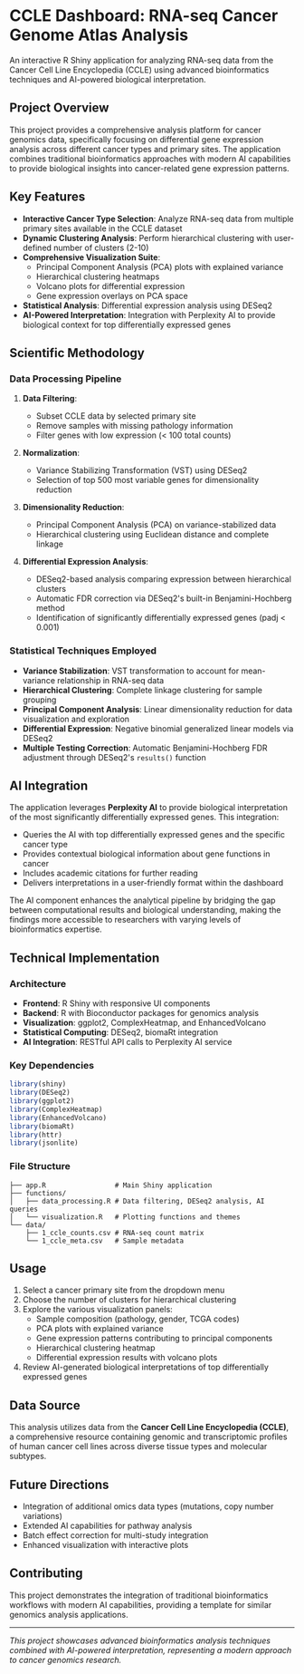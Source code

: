 # CCLE Dashboard: RNA-seq Cancer Genome Atlas Analysis

An interactive R Shiny application for analyzing RNA-seq data from the Cancer Cell Line Encyclopedia (CCLE) using advanced bioinformatics techniques and AI-powered biological interpretation.

## Project Overview

This project provides a comprehensive analysis platform for cancer genomics data, specifically focusing on differential gene expression analysis across different cancer types and primary sites. The application combines traditional bioinformatics approaches with modern AI capabilities to provide biological insights into cancer-related gene expression patterns.

## Key Features

- **Interactive Cancer Type Selection**: Analyze RNA-seq data from multiple primary sites available in the CCLE dataset
- **Dynamic Clustering Analysis**: Perform hierarchical clustering with user-defined number of clusters (2-10)
- **Comprehensive Visualization Suite**: 
  - Principal Component Analysis (PCA) plots with explained variance
  - Hierarchical clustering heatmaps
  - Volcano plots for differential expression
  - Gene expression overlays on PCA space
- **Statistical Analysis**: Differential expression analysis using DESeq2
- **AI-Powered Interpretation**: Integration with Perplexity AI to provide biological context for top differentially expressed genes

## Scientific Methodology

### Data Processing Pipeline

1. **Data Filtering**: 
   - Subset CCLE data by selected primary site
   - Remove samples with missing pathology information
   - Filter genes with low expression (< 100 total counts)

2. **Normalization**: 
   - Variance Stabilizing Transformation (VST) using DESeq2
   - Selection of top 500 most variable genes for dimensionality reduction

3. **Dimensionality Reduction**:
   - Principal Component Analysis (PCA) on variance-stabilized data
   - Hierarchical clustering using Euclidean distance and complete linkage

4. **Differential Expression Analysis**:
   - DESeq2-based analysis comparing expression between hierarchical clusters
   - Automatic FDR correction via DESeq2's built-in Benjamini-Hochberg method
   - Identification of significantly differentially expressed genes (padj < 0.001)

### Statistical Techniques Employed

- **Variance Stabilization**: VST transformation to account for mean-variance relationship in RNA-seq data
- **Hierarchical Clustering**: Complete linkage clustering for sample grouping
- **Principal Component Analysis**: Linear dimensionality reduction for data visualization and exploration
- **Differential Expression**: Negative binomial generalized linear models via DESeq2
- **Multiple Testing Correction**: Automatic Benjamini-Hochberg FDR adjustment through DESeq2's `results()` function

## AI Integration

The application leverages **Perplexity AI** to provide biological interpretation of the most significantly differentially expressed genes. This integration:

- Queries the AI with top differentially expressed genes and the specific cancer type
- Provides contextual biological information about gene functions in cancer
- Includes academic citations for further reading
- Delivers interpretations in a user-friendly format within the dashboard

The AI component enhances the analytical pipeline by bridging the gap between computational results and biological understanding, making the findings more accessible to researchers with varying levels of bioinformatics expertise.

## Technical Implementation

### Architecture
- **Frontend**: R Shiny with responsive UI components
- **Backend**: R with Bioconductor packages for genomics analysis
- **Visualization**: ggplot2, ComplexHeatmap, and EnhancedVolcano
- **Statistical Computing**: DESeq2, biomaRt integration
- **AI Integration**: RESTful API calls to Perplexity AI service

### Key Dependencies
```r
library(shiny)
library(DESeq2)
library(ggplot2)
library(ComplexHeatmap)
library(EnhancedVolcano)
library(biomaRt)
library(httr)
library(jsonlite)
```

### File Structure
```
├── app.R                 # Main Shiny application
├── functions/
│   ├── data_processing.R # Data filtering, DESeq2 analysis, AI queries
│   └── visualization.R   # Plotting functions and themes
└── data/
    ├── 1_ccle_counts.csv # RNA-seq count matrix
    └── 1_ccle_meta.csv   # Sample metadata
```

## Usage

1. Select a cancer primary site from the dropdown menu
2. Choose the number of clusters for hierarchical clustering
3. Explore the various visualization panels:
   - Sample composition (pathology, gender, TCGA codes)
   - PCA plots with explained variance
   - Gene expression patterns contributing to principal components
   - Hierarchical clustering heatmap
   - Differential expression results with volcano plots
4. Review AI-generated biological interpretations of top differentially expressed genes

## Data Source

This analysis utilizes data from the **Cancer Cell Line Encyclopedia (CCLE)**, a comprehensive resource containing genomic and transcriptomic profiles of human cancer cell lines across diverse tissue types and molecular subtypes.

## Future Directions

- Integration of additional omics data types (mutations, copy number variations)
- Extended AI capabilities for pathway analysis
- Batch effect correction for multi-study integration
- Enhanced visualization with interactive plots

## Contributing

This project demonstrates the integration of traditional bioinformatics workflows with modern AI capabilities, providing a template for similar genomics analysis applications.

---

*This project showcases advanced bioinformatics analysis techniques combined with AI-powered interpretation, representing a modern approach to cancer genomics research.*